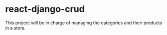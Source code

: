 # react-django-crud
This project will be in charge of managing the categories and their products in a store.

